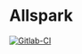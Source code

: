 # Allspark

[![Gitlab-CI](https://gitlab.com/guiadco/geekhomeinside/badges/master/build.svg)](https://gitlab.com/guiadco/geekhomeinside)
